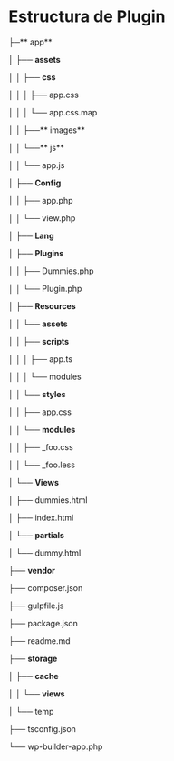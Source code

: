 # Estructura de Plugin

├─** app**

│   ├── **assets**

│   │   ├── **css**

│   │   │   ├── app.css

│   │   │   └── app.css.map

│   │   ├──** images**

│   │   └──** js**

│   │       └── app.js

│   ├── **Config**

│   │   ├── app.php

│   │   └── view.php

│   ├── **Lang**

│   ├── **Plugins**

│   │   ├── Dummies.php

│   │   └── Plugin.php

│   ├── **Resources**

│   │   └── **assets**

│   │       ├── **scripts**


│   │       │   ├── app.ts


│   │       │   └── modules


│   │       └── **styles**


│   │           ├── app.css


│   │           └── **modules**


│   │               ├── \_foo.css


│   │               └── \_foo.less


│   └── **Views**


│       ├── dummies.html


│       ├── index.html


│       └── **partials**


│           └── dummy.html

├── **vendor**


├── composer.json


├── gulpfile.js


├── package.json


├── readme.md


├── **storage**


│   ├── **cache**


│   │   └── **views**


│   └── temp


├── tsconfig.json


└── wp-builder-app.php

